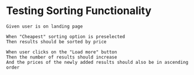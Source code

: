 # Testing Sorting Functionality

    Given user is on landing page
    
    When "Cheapest" sorting option is preselected
    Then results should be sorted by price

    When user clicks on the "Load more" button
    Then the number of results should increase
    And the prices of the newly added results should also be in ascending order